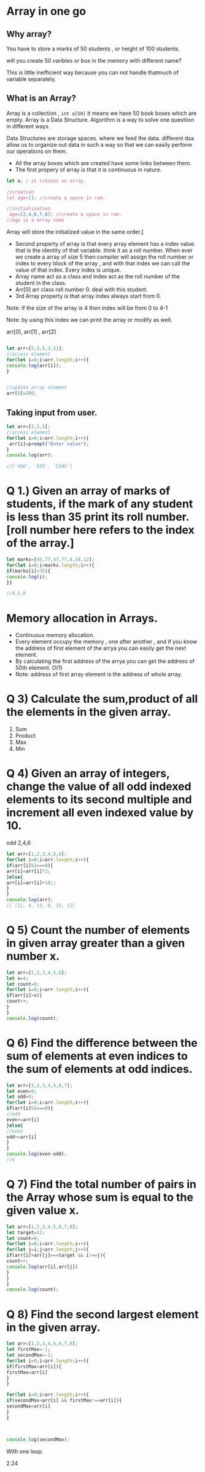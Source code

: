 # Array in one go


## Why array?
You have to store a marks of 50 students , or height of 100 students.

will you create 50 varibles or box in the memory with different name?

This is little inefficient way because you can not handle thatmuch of variable separately.


## What is an Array?
Array is a collection , `int a[50]` it means we have 50 book boxes which are empty. 
Array is a Data Structure.
Algorithm is a way to solve one questiion in different ways.

Data Structures are storage spaces. where we feed the data. different dsa allow us to organize out data in such a way so that we can easily perform our operations on them.

- All the array boxes which are created have some links between them.
- The first propery of array is that it is continuous in nature.


```javascript
let a; / it creates an array.

//creation
let age=[]; //create a space in ram.

//initialization
 age=[2,4,6,7,8]; //create a space in ram.
//age is a array name

```

Array will store the initialized value in the same order.]

- Second property of array is that every array element has a index value. that is the identity of that variable. think it as a roll number. When ever we create a array of size 5 then compiler will assign the roll number or index to every block of the array , and with that index we can call the value of that index. Every index is unique.
- Array name act as a class and index act as the roll number of the student in the class.
- Arr[0] arr class roll number 0. deal with this student.
- 3rd Array property is that array index always start from 0.


Note: if the size of the array is 4 then index will be from 0 to 4-1

Note: by using this index we can print the array or modify as well.

arr[0], arr[1] , arr[2]

```javascript

let arr=[5,3,5,3,11];
//access element
for(let i=0;i<arr.length;i++){
console.log(arr[i]);
}


//update array element
arr[0]=200;
```

## Taking input from user.


```javascript
let arr=[5,3,5];
//access element
for(let i=0;i<arr.length;i++){
 arr[i]=prompt("Enter value");
}
console.log(arr);

//['466', '555', '5345']

```


# Q 1.) Given an array of marks of students, if the mark of any student is less than 35 print its roll number. [roll number here refers to the index of the array.]

```javascript
let marks=[45,77,47,77,4,34,12];
for(let i=0;i<marks.length;i++){
if(marks[i]<35){
console.log(i);
}}

//4,5,6
```


# Memory allocation in Arrays.

- Continuous memory allocation.
- Every element occupy the memory , one after another , and if you know the address of first element of the arrya you can easily get the next element.
- By calculating the first address of the arrya you can get the address of 50th element. O(1)
- Note: address of first array element is the address of whole array.


# Q 3) Calculate the sum,product of all the elements in the given array.
1. Sum
2. Product
3. Max
4. Min


# Q 4) Given an array of integers, change the value of all odd indexed elements to its second multiple and increment all even indexed value by 10.

odd  2,4,6

```javascript
let arr=[1,2,3,4,5,6];
for(let i=0;i<arr.length;i++){
if(arr[i]%2===0){
arr[i]=arr[i]*2;
}else{
arr[i]=arr[i]+10;;
}
}
console.log(arr);
// [11, 4, 13, 8, 15, 12]
```

# Q 5) Count the number of elements in given array greater than a given number x.

```javascript
let arr=[1,2,3,4,5,6];
let x=4;
let count=0;
for(let i=0;i<arr.length;i++){
if(arr[i]>x){
count++;
}
}
console.log(count);

```

# Q 6) Find the difference between the sum of elements at even indices to the sum of elements at odd indices.


```javascript
let arr=[1,2,3,4,5,6,7];
let even=0;
let odd=0;
for(let i=0;i<arr.length;i++){
if(arr[i]%2===0){
//odd
even+=arr[i]
}else{
//even
odd+=arr[i]
}
}
console.log(even-odd);
//4
```

# Q 7) Find the total number of pairs in the Array whose sum is equal to the given value x.


```javascript
let arr=[1,2,3,4,5,6,7,8];
let target=12;
let count=0;
for(let i=0;i<arr.length;i++){
for(let j=i;j<arr.length;j++){
if(arr[i]+arr[j]===target && i!==j){
count++;
console.log(arr[i],arr[j])
}
}
}
console.log(count);

```

# Q 8) Find the second largest element in the given array.

```javascript
let arr=[1,2,3,4,5,6,7,8];
let firstMax=-1;
let secondMax=-1;
for(let i=0;i<arr.length;i++){
if(firstMax<arr[i]){
firstMax=arr[i]
}
}

for(let i=0;i<arr.length;i++){
if(secondMax<arr[i] && firstMax!==arr[i]){
secondMax=arr[i]
}
}



console.log(secondMax);

```
With one loop.

2.24




















